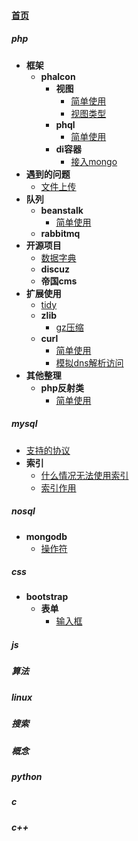 
#### [首页](?file=首页 "返回首页")

##### php
- **框架**
    - **phalcon**
        - **视图**
            - [简单使用](?file=01-php/01-框架/01-phalcon/01-视图/01-简单使用 "简单使用")
            - [视图类型](?file=01-php/01-框架/01-phalcon/01-视图/02-视图类型 "视图类型")
        - **phql**
            - [简单使用](?file=01-php/01-框架/01-phalcon/02-phql/01-简单使用 "简单使用")
        - **di容器**
            - [接入mongo](?file=01-php/01-框架/01-phalcon/03-di容器/01-接入mongo "接入mongo")
- **遇到的问题**
    - [文件上传](?file=01-php/02-遇到的问题/01-文件上传 "文件上传")
- **队列**
    - **beanstalk**
        - [简单使用](?file=01-php/03-队列/01-beanstalk/01-简单使用 "简单使用")
    - **rabbitmq**
- **开源项目**
    - [数据字典](?file=01-php/04-开源项目/01-数据字典 "数据字典")
    - **discuz**
    - **帝国cms**
- **扩展使用**
    - [tidy](?file=01-php/05-扩展使用/01-tidy "tidy")
    - **zlib**
        - [gz压缩](?file=01-php/05-扩展使用/02-zlib/01-gz压缩 "gz压缩")
    - **curl**
        - [简单使用](?file=01-php/05-扩展使用/03-curl/01-简单使用 "简单使用")
        - [模拟dns解析访问](?file=01-php/05-扩展使用/03-curl/02-模拟dns解析访问 "模拟dns解析访问")
- **其他整理**
    - **php反射类**
        - [简单使用](?file=01-php/06-其他整理/01-php反射类/01-简单使用 "简单使用")

##### mysql
- [支持的协议](?file=02-mysql/01-支持的协议 "支持的协议")
- **索引**
    - [什么情况无法使用索引](?file=02-mysql/02-索引/01-什么情况无法使用索引 "什么情况无法使用索引")
    - [索引作用](?file=02-mysql/02-索引/02-索引作用 "索引作用")

##### nosql
- **mongodb**
    - [操作符](?file=03-nosql/01-mongodb/01-操作符 "操作符")

##### css
- **bootstrap**
    - **表单**
        - [输入框](?file=04-css/01-bootstrap/01-表单/01-输入框 "输入框")

##### js

##### 算法

##### linux

##### 搜索

##### 概念

##### python

##### c

##### c++
